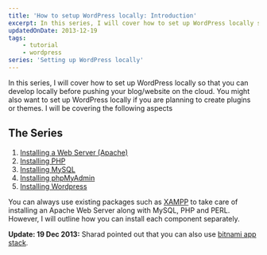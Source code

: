 ```yaml
---
title: 'How to setup WordPress locally: Introduction'
excerpt: In this series, I will cover how to set up WordPress locally so that you can develop locally before pushing your blog/website on the cloud.
updatedOnDate: 2013-12-19
tags:
    - tutorial
    - wordpress
series: 'Setting up WordPress locally'
---
```


In this series, I will cover how to set up WordPress locally so that you can develop locally before pushing your blog/website on the cloud. You might also want to set up WordPress locally if you are planning to create plugins or themes. I will be covering the following aspects

## The Series

1. [Installing a Web Server (Apache)](./installing-apache)
1. [Installing PHP](./installing-php)
1. [Installing MySQL](./installing-mysql)
1. [Installing phpMyAdmin](./installing-phpmyadmin)
1. [Installing Wordpress](./installing-wordpress)

You can always use existing packages such as [XAMPP](https://www.apachefriends.org/en/xampp.html) to take care of installing an Apache Web Server along with MySQL, PHP and PERL. However, I will outline how you can install each component separately.

**Update: 19 Dec 2013:** Sharad pointed out that you can also use [bitnami app stack](http://bitnami.com/).
